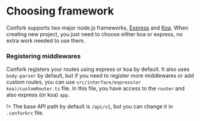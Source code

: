 # Choosing framework
Confork supports two major node.js frameworks, [Express](https://expressjs.com/en/5x/api.html) and [Koa](https://koajs.com/). When creating new project, you just need to choose either koa or express, no extra work needed to use them.


### Registering middlewares
Confork registers your routes using express or koa by default. It also uses `body-parser` by default, but if you need to register more middlewares or add custom routes, you can use `src/interface/express(or koa)/customRouter.ts` file. In this file, you have access to the `router` and also express (or koa) `app`.

!> The base API path by default is `/api/v1`, but you can change it in `.conforkrc` file.
